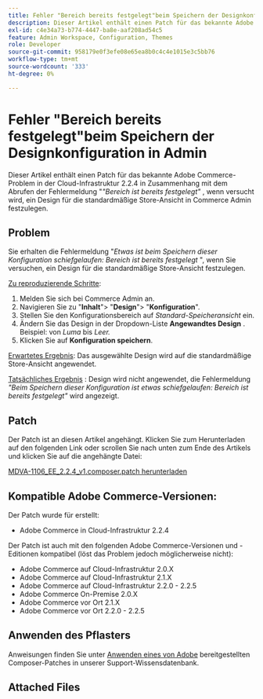 ```yaml
---
title: Fehler "Bereich bereits festgelegt"beim Speichern der Designkonfiguration in Admin
description: Dieser Artikel enthält einen Patch für das bekannte Adobe Commerce-Problem in der Cloud-Infrastruktur 2.2.4 in Zusammenhang mit dem Abrufen der Fehlermeldung *"Bereich ist bereits festgelegt"*, wenn versucht wird, ein Design für die standardmäßige Store-Ansicht in der Commerce-Admin festzulegen.
exl-id: c4e34a73-b774-4447-ba8e-aaf208ad54c5
feature: Admin Workspace, Configuration, Themes
role: Developer
source-git-commit: 958179e0f3efe08e65ea8b0c4c4e1015e3c5bb76
workflow-type: tm+mt
source-wordcount: '333'
ht-degree: 0%

---
```


# Fehler &quot;Bereich bereits festgelegt&quot;beim Speichern der Designkonfiguration in Admin

Dieser Artikel enthält einen Patch für das bekannte Adobe Commerce-Problem in der Cloud-Infrastruktur 2.2.4 in Zusammenhang mit dem Abrufen der Fehlermeldung &quot;*&quot;Bereich ist bereits festgelegt&quot;* , wenn versucht wird, ein Design für die standardmäßige Store-Ansicht in Commerce Admin festzulegen.

## Problem

Sie erhalten die Fehlermeldung &quot;*Etwas ist beim Speichern dieser Konfiguration schiefgelaufen: Bereich ist bereits festgelegt* &quot;, wenn Sie versuchen, ein Design für die standardmäßige Store-Ansicht festzulegen.

<u>Zu reproduzierende Schritte</u>:

1. Melden Sie sich bei Commerce Admin an.
1. Navigieren Sie zu &quot;**Inhalt**&quot;> &quot;**Design**&quot;> &quot;**Konfiguration**&quot;.
1. Stellen Sie den Konfigurationsbereich auf *Standard-Speicheransicht* ein.
1. Ändern Sie das Design in der Dropdown-Liste **Angewandtes Design** . Beispiel: von *Luma* bis *Leer.*
1. Klicken Sie auf **Konfiguration speichern**.

<u>Erwartetes Ergebnis</u>: Das ausgewählte Design wird auf die standardmäßige Store-Ansicht angewendet.

<u>Tatsächliches Ergebnis</u> : Design wird nicht angewendet, die Fehlermeldung *&quot;Beim Speichern dieser Konfiguration ist etwas schiefgelaufen: Bereich ist bereits festgelegt&quot;* wird angezeigt.

## Patch

Der Patch ist an diesen Artikel angehängt. Klicken Sie zum Herunterladen auf den folgenden Link oder scrollen Sie nach unten zum Ende des Artikels und klicken Sie auf die angehängte Datei:

[MDVA-1106\_EE\_2.2.4\_v1.composer.patch herunterladen](assets/MDVA-11106_EE_2.2.4_v1.composer.patch.zip)

## Kompatible Adobe Commerce-Versionen:

Der Patch wurde für erstellt:

* Adobe Commerce in Cloud-Infrastruktur 2.2.4

Der Patch ist auch mit den folgenden Adobe Commerce-Versionen und -Editionen kompatibel (löst das Problem jedoch möglicherweise nicht):

* Adobe Commerce auf Cloud-Infrastruktur 2.0.X
* Adobe Commerce auf Cloud-Infrastruktur 2.1.X
* Adobe Commerce auf Cloud-Infrastruktur 2.2.0 - 2.2.5
* Adobe Commerce On-Premise 2.0.X
* Adobe Commerce vor Ort 2.1.X
* Adobe Commerce vor Ort 2.2.0 - 2.2.5

## Anwenden des Pflasters

Anweisungen finden Sie unter [Anwenden eines von Adobe](/help/how-to/general/how-to-apply-a-composer-patch-provided-by-magento.md) bereitgestellten Composer-Patches in unserer Support-Wissensdatenbank.

## Attached Files
